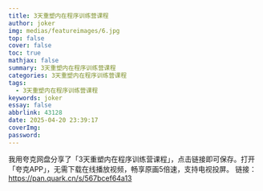 ```yaml
---
title: 3天重塑内在程序训练营课程
author: joker
img: medias/featureimages/6.jpg
top: false
cover: false
toc: true
mathjax: false
summary: 3天重塑内在程序训练营课程
categories: 3天重塑内在程序训练营课程
tags:
  - 3天重塑内在程序训练营课程
keywords: joker
essay: false
abbrlink: 43128
date: 2025-04-20 23:39:17
coverImg:
password:
---
```


我用夸克网盘分享了「3天重塑内在程序训练营课程」，点击链接即可保存。打开「夸克APP」，无需下载在线播放视频，畅享原画5倍速，支持电视投屏。
链接：https://pan.quark.cn/s/567bcef64a13
